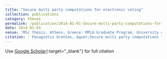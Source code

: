 ```yaml
---
title: "Secure multi party computations for electronic voting"
collection: publications
category: theses
permalink: /publication/2014-01-01-Secure-multi-party-computations-for-electronic-voting
date: 2014-01-01
venue: 'MSc thesis. Athens, Greece: MPLA Graduate Program, University of Athens~…'
citation: ' Panagiotis Grontas, &quot;Secure multi party computations for electronic voting.&quot; MSc thesis. Athens, Greece: MPLA Graduate Program, University of Athens~…, 2014.'
---
```

Use [Google Scholar](https://scholar.google.com/scholar?q=Secure+multi+party+computations+for+electronic+voting){:target="_blank"} for full citation